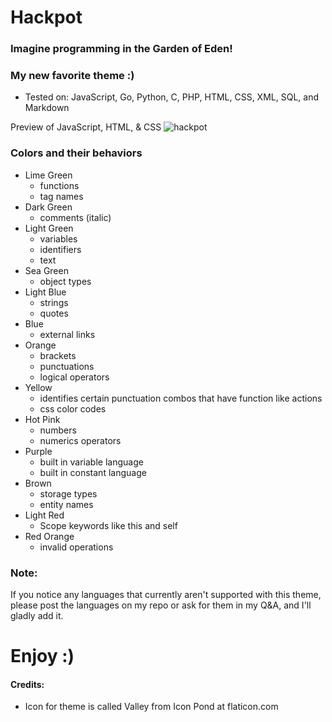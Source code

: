 # Hackpot

### Imagine programming in the Garden of Eden!

### My new favorite theme :)

* Tested on: JavaScript, Go, Python, C, PHP, HTML, CSS, XML, SQL, and Markdown

Preview of JavaScript, HTML, & CSS
![hackpot](https://github.com/wwmyers/hackpot/raw/master/images/hackpot.png)

### Colors and their behaviors

* Lime Green
  * functions
  * tag names
* Dark Green
  * comments (italic)
* Light Green
  * variables
  * identifiers
  * text
* Sea Green
  * object types
* Light Blue
  * strings
  * quotes
* Blue
  * external links
* Orange
  * brackets
  * punctuations
  * logical operators
* Yellow
  * identifies certain punctuation combos that have function like actions
  * css color codes
* Hot Pink
  * numbers
  * numerics operators
* Purple
  * built in variable language
  * built in constant language
* Brown
  * storage types
  * entity names
* Light Red
  * Scope keywords like this and self
* Red Orange
  * invalid operations

### Note:

If you notice any languages that currently aren't supported with this theme, please post the languages on my repo or ask for them in my Q&A, and I'll gladly add it.

# Enjoy :)

#### Credits:

* Icon for theme is called Valley from Icon Pond at flaticon.com

<!--ctrl+shift+v to preview-->